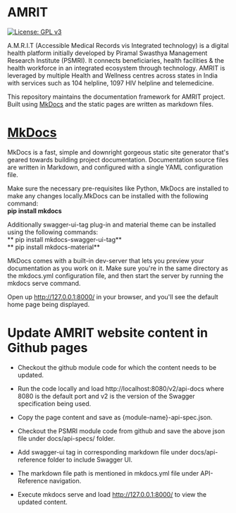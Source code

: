 # __AMRIT__
[![License: GPL v3](https://img.shields.io/badge/License-GPLv3-blue.svg)](https://www.gnu.org/licenses/gpl-3.0)

A.M.R.I.T (Accessible Medical Records vis Integrated technology) is a digital health platform initially developed by Piramal Swasthya Management Research Institute (PSMRI). It connects beneficiaries, health facilities & the health workforce in an integrated ecosystem through technology. AMRIT is leveraged by multiple Health and Wellness centres across states in India with services such as 104 helpline, 1097 HIV helpline and telemedicine.

This repository maintains the documentation framework for AMRIT project. Built using [MkDocs](https://www.mkdocs.org/) and the static pages are written as markdown files.

# [MkDocs](https://www.mkdocs.org/)
MkDocs is a fast, simple and downright gorgeous static site generator that's geared towards building project documentation. Documentation source files are written in Markdown, and configured with a single YAML configuration file.

Make sure the necessary pre-requisites like Python, MkDocs are installed to make any changes locally.MkDocs can be installed with the following command:  
**pip install mkdocs**    
	  
Additionally swagger-ui-tag plug-in and material theme can be installed using the following commands:	
** pip install mkdocs-swagger-ui-tag**    
** pip install mkdocs-material**    
	  
MkDocs comes with a built-in dev-server that lets you preview your documentation as you work on it. Make sure you're in the same directory as the mkdocs.yml configuration file, and then start the server by running the mkdocs serve command. 
  
Open up http://127.0.0.1:8000/ in your browser, and you'll see the default home page being displayed.    

# **Update AMRIT website content in Github pages**  

- Checkout the github module code for which the content needs to be updated.    
  
- Run the code locally and load http://localhost:8080/v2/api-docs where 8080 is the default port and v2 is the version of the Swagger specification being used.  
    
- Copy the page content and save as {module-name}-api-spec.json. 

- Checkout the PSMRI module code from github and save the above json file under docs/api-specs/ folder.  
   
- Add swagger-ui tag in corresponding markdown file under docs/api-reference folder to include Swagger UI.  
   
- The markdown file path is mentioned in mkdocs.yml file under API-Reference navigation.    

- Execute mkdocs serve and load http://127.0.0.1:8000/ to view the updated content. 






